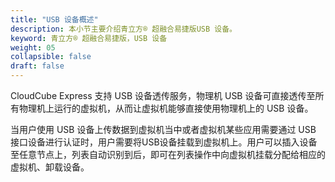 ```yaml
---
title: "USB 设备概述"
description: 本小节主要介绍青立方® 超融合易捷版USB 设备。 
keyword: 青立方® 超融合易捷版，USB 设备
weight: 05
collapsible: false
draft: false
---
```


CloudCube Express 支持 USB 设备透传服务，物理机 USB 设备可直接透传至所有物理机上运行的虚拟机，从而让虚拟机能够直接使用物理机上的 USB 设备。

当用户使用 USB 设备上传数据到虚拟机当中或者虚拟机某些应用需要通过 USB 接口设备进行认证时，用户需要将USB设备挂载到虚拟机上。用户可以插入设备至任意节点上，列表自动识别到后，即可在列表操作中向虚拟机挂载分配给相应的虚拟机、卸载设备。
